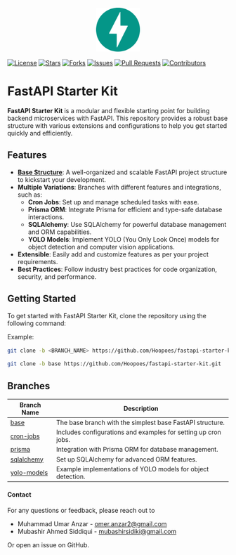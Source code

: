 <p align="center" width="100%">
  <img src="images/fastapi.svg" alt="fastapi-logo" width="100">
</p>

[![License](https://img.shields.io/github/license/Hoopoes/fastapi-starter-kit?style=flat-square&labelColor=343b41)](https://github.com/Hoopoes/fastapi-starter-kit/blob/main/LICENSE)
[![Stars](https://img.shields.io/github/stars/Hoopoes/fastapi-starter-kit?style=flat-square&labelColor=343b41)](https://github.com/Hoopoes/fastapi-starter-kit/stargazers)
[![Forks](https://img.shields.io/github/forks/Hoopoes/fastapi-starter-kit?style=flat-square&labelColor=343b41)](https://github.com/Hoopoes/fastapi-starter-kit/network/members)
[![Issues](https://img.shields.io/github/issues/Hoopoes/fastapi-starter-kit?style=flat-square&labelColor=343b41)](https://github.com/Hoopoes/fastapi-starter-kit/issues)
[![Pull Requests](https://img.shields.io/github/issues-pr/Hoopoes/fastapi-starter-kit?style=flat-square&labelColor=343b41)](https://github.com/Hoopoes/fastapi-starter-kit/pulls)
[![Contributors](https://img.shields.io/github/contributors/Hoopoes/fastapi-starter-kit?style=flat-square&labelColor=343b41)](https://github.com/Hoopoes/fastapi-starter-kit/graphs/contributors)




# FastAPI Starter Kit
**FastAPI Starter Kit** is a modular and flexible starting point for building backend microservices with FastAPI. This repository provides a robust base structure with various extensions and configurations to help you get started quickly and efficiently.

## Features

- [**Base Structure**](https://github.com/Hoopoes/fastapi-starter-kit/tree/base): A well-organized and scalable FastAPI project structure to kickstart your development.
- **Multiple Variations**: Branches with different features and integrations, such as:
  - **Cron Jobs**: Set up and manage scheduled tasks with ease.
  - **Prisma ORM**: Integrate Prisma for efficient and type-safe database interactions.
  - **SQLAlchemy**: Use SQLAlchemy for powerful database management and ORM capabilities.
  - **YOLO Models**: Implement YOLO (You Only Look Once) models for object detection and computer vision applications.
- **Extensible**: Easily add and customize features as per your project requirements.
- **Best Practices**: Follow industry best practices for code organization, security, and performance.

## Getting Started

To get started with FastAPI Starter Kit, clone the repository using the following command:

Example:
```bash
git clone -b <BRANCH_NAME> https://github.com/Hoopoes/fastapi-starter-kit.git
```

```bash
git clone -b base https://github.com/Hoopoes/fastapi-starter-kit.git
```

## Branches

| Branch Name                                                      | Description                                                    |
| ---------------------------------------------------------------- | -------------------------------------------------------------- |
| [base](https://github.com/Hoopoes/fastapi-starter-kit/tree/base) | The base branch with the simplest base FastAPI structure.      |
| [cron-jobs](https://github.com/Hoopoes/fastapi-starter-kit/)     | Includes configurations and examples for setting up cron jobs. |
| [prisma](https://github.com/Hoopoes/fastapi-starter-kit/)        | Integration with Prisma ORM for database management.           |
| [sqlalchemy](https://github.com/Hoopoes/fastapi-starter-kit/)    | Set up SQLAlchemy for advanced ORM features.                   |
| [yolo-models](https://github.com/Hoopoes/fastapi-starter-kit/)   | Example implementations of YOLO models for object detection.   |

#### Contact

For any questions or feedback, please reach out to 
- Muhammad Umar Anzar - omer.anzar2@gmail.com
- Mubashir Ahmed Siddiqui - mubashirsidiki@gmail.com

Or open an issue on GitHub.
